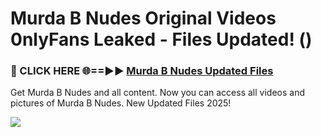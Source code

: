 # Murda B Nudes Original Videos 0nlyFans Leaked - Files Updated! ()

<h3>🔴 CLICK HERE 🌐==►► <a href="https://tinyurl.com/2p9ay9w9" rel="nofollow">Murda B Nudes Updated Files</a></h3>

Get Murda B Nudes and all content. Now you can access all videos and pictures of Murda B Nudes. New Updated Files 2025!

[![](https://i.imgur.com/KQgVmj3.gif)](https://tinyurl.com/2p9ay9w9)
